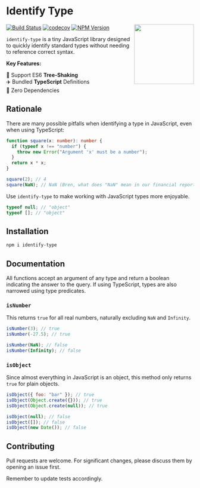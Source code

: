 # Identify Type

<img align="right" width="160px" src="https://raw.githubusercontent.com/milne-dev/identify-type/master/logo/color.png">

[![Build Status](https://github.com/milne-dev/identify-type/actions/workflows/node.js.yml/badge.svg?branch=master)](https://github.com/milne-dev/identify-type/actions?query=branch%3Amaster)
[![codecov](https://codecov.io/gh/milne-dev/identify-type/branch/master/graph/badge.svg)](https://codecov.io/gh/milne-dev/identify-type)
[![NPM Version](https://img.shields.io/npm/v/identify-type)](https://www.npmjs.com/package/identify-type)

`identify-type` is a tiny JavaScript library designed to quickly identify standard types without needing to reference correct syntax.

**Key Features:**

🌲 Support ES6 **Tree-Shaking**  
✈️ Bundled **TypeScript** Definitions  
🫙 Zero Dependencies

## Rationale

There are many possible pitfalls when identifying a type in JavaScript, even when using TypeScript:

```typescript
function square(x: number): number {
  if (typeof x !== "number") {
    throw new Error("Argument 'x' must be a number");
  }
  return x * x;
}

square(2); // 4
square(NaN); // NaN (Bren, what does "NaN" mean in our financial report?)
```

Use `identify-type` to make working with JavaScript types more enjoyable.

```javascript
typeof null; // "object"
typeof []; // "object"
```

## Installation

```bash
npm i identify-type
```

## Documentation

All functions accept an argument of any type and return a boolean indicating the answer to the query. If using TypeScript, types are also narrowed using type predicates.

### `isNumber`

This returns `true` for all real numbers, naturally excluding `NaN` and `Infinity`.

```javascript
isNumber(3); // true
isNumber(-27.5); // true

isNumber(NaN); // false
isNumber(Infinity); // false
```

### `isObject`

Since almost everything in JavaScript is an object, this method only returns `true` for plain objects.

```javascript
isObject({ foo: "bar" }); // true
isObject(Object.create({})); // true
isObject(Object.create(null)); // true

isObject(null); // false
isObject([]); // false
isObject(new Date()); // false
```

## Contributing

Pull requests are welcome. For significant changes, please discuss them by opening an issue first.

Remember to update tests accordingly.
